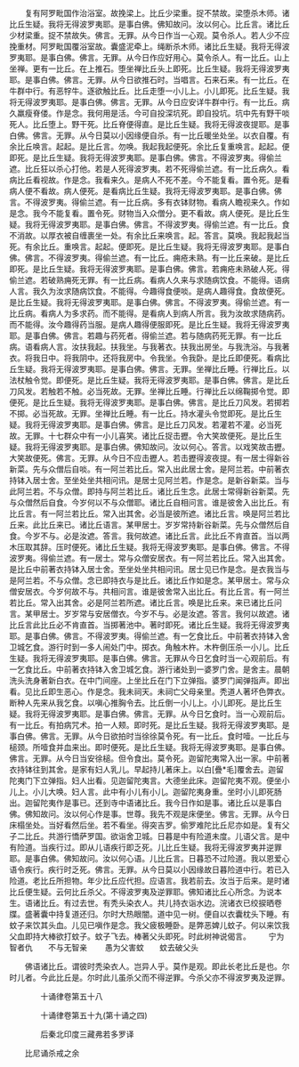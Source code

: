 <!-- { "loadSidebar": true } -->
　　复有阿罗毗国作治浴室。故挽梁上。比丘少梁重。捉不禁故。梁堕杀木师。诸比丘生疑。我将无得波罗夷耶。是事白佛。佛知故问。汝以何心。比丘言。诸比丘少材梁重。捉不禁故失。佛言。无罪。从今日作当一心观。莫令杀人。若人少不应挽重材。阿罗毗国覆浴室故。囊盛泥牵上。绳断杀木师。诸比丘生疑。我将无得波罗夷耶。是事白佛。佛言。无罪。从今日作应好用心。莫令杀人。有一比丘。山上坐禅。更有一比丘。在上推石。堕坐禅比丘头上即死。比丘生疑。我将无得波罗夷耶。是事白佛。佛言。无罪。从今日欲推石时。当唱言。石来石来。有一比丘。在牛群中行。有恶牸牛。逐欲触比丘。比丘走堕一小儿上。小儿即死。比丘生疑。我将无得波罗夷耶。是事白佛。佛言。无罪。从今日应安详牛群中行。有一比丘。病久羸瘦脊偻。作是念。我何用是活。今可自投深坑死。即自投坑。坑中先有野干啖死人。比丘堕上。野干死。比丘脊便得直。是比丘生疑。我将无得波夜提耶。是事白佛。佛言。无罪。从今日莫以小因缘便自杀。有一比丘暖坐处坐。以衣自覆。有余比丘唤言。起起。是比丘言。勿唤。我起我起便死。余比丘复重唤言。起起。便即死。是比丘生疑。我将无得波罗夷耶。是事白佛。佛言。不得波罗夷。得偷兰遮。比丘狂以杀心打他。若是人死得波罗夷。若不死得偷兰遮。有一比丘病久。看病比丘看视故。作是念。我看来久。是病人不死不差。今不能复看。置令死。是看病人便不看故。病人便死。是看病比丘生疑。我将无得波罗夷耶。是事白佛。佛言。不得波罗夷。得偷兰遮。有一比丘病。多有衣钵财物。看病人瞻视来久。作如是念。我今不能复看。置令死。财物当入众僧分。更不看故。病人便死。是比丘生疑。我将无得波罗夷耶。是事白佛。佛言。不得波罗夷。得偷兰遮。有一比丘。食不消故。以厚衣被自缠裹坐一处。有余比丘来唤言。起。答言。莫唤。我起我起当死。有余比丘。重唤言。起起。便即死。是比丘生疑。我将无得波罗夷耶。是事白佛。佛言。不得波罗夷。得偷兰遮。有一比丘。痈疮未熟。有一比丘来破。是比丘即死。是比丘生疑。我将无得波罗夷耶。是事白佛。佛言。若痈疮未熟破人死。得偷兰遮。若破熟痈死无罪。有一比丘病。看病人久来与求随病饮食。不能得。语病人言。我久为汝求随病饮食。不能得。今趣得食便啖。是病人趣得食。食故便死。是比丘生疑。我将无得波罗夷耶。是事白佛。佛言。不得波罗夷。得偷兰遮。有一比丘病。看病人为多求药。而不能得。是看病人到病人所言。我为汝故求随病药。而不能得。汝今趣得药当服。是病人趣得便服即死。是比丘生疑。我将无得波罗夷耶。是事白佛。佛言。若趣与药死者。得偷兰遮。若与随病药死无罪。有一比丘病。语看病人言。汝扶我起。扶我坐。与我著衣。扶我出房坐。与我洗浴。与我著衣。将我日中。将我阴中。还将我房中。令我坐。令我卧。是比丘即便死。看病比丘生疑。我将无得波罗夷耶。是事白佛。佛言。无罪。坐禅比丘睡。行禅比丘。以法杖触令觉。即便死。是比丘生疑。我将无得波罗夷耶。是事白佛。佛言。是比丘刀风发。若触若不触。必当死故。无罪。坐禅比丘睡。行禅比丘以绵鞠掷令觉。即便死。是比丘生疑。我将无得波罗夷耶。是事白佛。佛言。是比丘刀风发。若掷若不掷。必当死故。无罪。坐禅比丘睡。有一比丘。持水灌头令觉即死。是比丘生疑。我将无得波罗夷耶。是事白佛。佛言。是比丘刀风发。若灌若不灌。必当死故。无罪。十七群众中有一小儿喜笑。诸比丘捉击攊。令大笑故便死。是比丘生疑。我将无得波罗夷耶。是事白佛。佛知故问。汝以何心。答言。以戏笑故击攊。大笑故便死。佛言。无罪。从今日不应击攊人。若击攊得波夜提。有一居士得新谷新菜。先与众僧后自啖。有一阿兰若比丘。常入出此居士舍。是阿兰若。中前著衣持钵入居士舍。至坐处坐共相问讯。是居士见阿兰若。作是念。是新谷新菜。当与此阿兰若。不与众僧。即持与阿兰若比丘。诸比丘生念。此居士常得新谷新菜。先与众僧然后自食。今岁何以不与众僧耶。诸比丘自相问言。谁是彼舍入出比丘。有比丘言。有一阿兰若比丘。常入出其舍。必当是彼所遮。诸比丘言。唤是阿兰若比丘来。此比丘来已。诸比丘语言。某甲居士。岁岁常持新谷新菜。先与众僧然后自食。今岁不与。必是汝遮。答言。我何故遮。诸比丘言。此比丘不肯直首。当以两木压取其辞。压时便死。诸比丘生疑。我将无得波罗夷耶。是事白佛。佛言。不得波罗夷。得偷兰遮。有一居士。常与众僧安居衣。有一阿兰若比丘。常入出其舍。是比丘中前著衣持钵入居士舍。至坐处坐共相问讯。居士见已作是念。是衣我当与是阿兰若。不与众僧。念已即持衣与是比丘。诸比丘作如是念。某甲居士。常与众僧安居衣。今岁何故不与。共相问言。谁是彼舍常入出比丘。有比丘言。有一阿兰若比丘。常入出其舍。必是阿兰若所遮。诸比丘言。唤是比丘来。来已诸比丘问言。某甲居士。岁岁常与安居僧衣。今岁不与。必是汝遮。答言。我何以故遮。诸比丘言此比丘必不肯直首。当掷著池中。著时即死。诸比丘生疑。我将无得波罗夷耶。是事白佛。佛言。不得波罗夷。得偷兰遮。有一乞食比丘。中前著衣持钵入舍卫城乞食。游行时到一多人闹处门中。掷衣。角触木杵。木杵倒压杀一小儿。比丘生疑。我将无得波罗夷耶。是事白佛。佛言。无罪从今日乞食时当一心观前后。有一乞食比丘。中前著衣持钵入舍卫城乞食。游行诸处到一婆罗门舍。是舍主。晨朝洗头洗身著新白衣。在中门间座。上坐比丘在门下立弹指。婆罗门闻弹指声。即出看。见比丘即生恶心。作是念。我未祠天。未祠亡父母亲里。秃道人著坏色弊衣。断种人先来从我乞食。以嗔心推胸令去。比丘倒一小儿上。小儿即死。是比丘生疑。我将无得波罗夷耶。是事白佛。佛言。无罪。从今日乞食时。当一心观前后。有一比丘。有拍病咒术。拍一人颊。即时死。是比丘生疑。我将无得波罗夷耶。是事白佛。佛言。无罪。从今日欲拍时当徐徐莫令死。有一比丘。食时噎。一比丘与槌颈。所噎食并血来出。即时便死。是比丘生疑。我将无得波罗夷耶。是事白佛。佛言。无罪。从今日当安徐槌。但令食出。莫令死。迦留陀夷常入出一家。中前著衣持钵往到其舍。是家有妇人乳儿。早起持儿著床上。以白[疊*毛]覆舍去。迦留陀夷门下立弹指。妇人出看。见迦留陀夷言。大德坐此床。迦留陀夷不观。便坐小儿上。小儿大唤。妇人言。此中有小儿有小儿。迦留陀夷身重。坐时小儿即死肠出。迦留陀夷作是事已。还到寺中语诸比丘。我今日作如是事。诸比丘以是事白佛。佛知故问。汝以何心作是事。世尊。我先不观是床便坐。佛言。无罪。从今日床榻坐处。当好看然后坐。若不看坐。得突吉罗。偷罗难陀比丘尼亦如是。复有父子二比丘。共游行憍萨罗国。欲诣舍卫城。日暮是中有险道未度。儿语父言。是中有险道。当疾行过。即从儿语疾行即乏死。儿比丘生疑。我将无得波罗夷并逆罪耶。是事白佛。佛知故问。汝以何心语。儿比丘言。日暮恐不过险道。我以恩爱心语令疾行。疾行时乏死。佛言。无罪。从今日莫以小因缘故日暮险道中行。若已入险道。老比丘所担物。年少比丘应代担。应语言。我若前去。汝当于后来。是时诸比丘便生疑。云何比丘杀父。不得波罗夷及逆罪耶。佛知诸比丘心所念。为说本生。语诸比丘。有过去世。有秃头染衣人。共儿持衣诣水边。浣诸衣已绞捩晒卷牒。盛著囊中持复道还归。尔时大热眼闇。道中见一树。便自以衣囊枕头下睡。有蚊子来饮其头血。儿见已嗔作是念。我父疲极睡卧。是弊恶婢儿蚊子。何以来饮我父血即持大棒欲打蚊子。蚊子飞去。棒著父头即死。时此树神说偈言。
　　宁为智者仇　　不与无智亲
　　愚为父害蚊　　蚊去破父头

　　佛语诸比丘。谓彼时秃染衣人。岂异人乎。莫作是观。即此长老比丘是也。尔时儿者。今此比丘是。尔时此儿虽杀父而不得逆罪。今杀父亦不得波罗夷及逆罪。

　　　　十诵律卷第五十八



　　　　十诵律卷第五十九(第十诵之四)

　　　　后秦北印度三藏弗若多罗译

　　比尼诵杀戒之余

